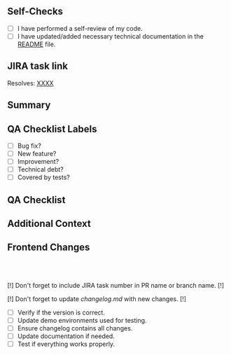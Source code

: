 ## Self-Checks
- [ ] I have performed a self-review of my code.
- [ ] I have updated/added necessary technical documentation in the [README](/README.md) file.

## JIRA task link

Resolves: [XXXX](https://forge.prestashop.com/browse/XXXX)

## Summary
<!-- Briefly explain the purpose of this PR in 1-2 sentences -->

## QA Checklist Labels
- [ ] Bug fix? <!-- Maps to "bug" label -->
- [ ] New feature? <!-- Maps to "feature" label -->
- [ ] Improvement? <!-- Maps to "improvement" label -->
- [ ] Technical debt? <!-- Maps to "debt" label -->
- [ ] Covered by tests? <!-- Maps to "tested" label -->

## QA Checklist
<!-- Provide related ticket/PR's -->

## Additional Context
<!-- Provide a concise description of the changes made in this PR. -->

## Frontend Changes
<!-- If applicable, provide visual elements such as screenshots, GIFs, or videos to demonstrate frontend changes. -->
<br><br>

[!] Don't forget to include JIRA task number in PR name or branch name. [!]

[!] Don't forget to update *changelog.md* with new changes. [!]

- [ ] Verify if the version is correct.
- [ ] Update demo environments used for testing.
- [ ] Ensure changelog contains all changes.
- [ ] Update documentation if needed.
- [ ] Test if everything works properly.